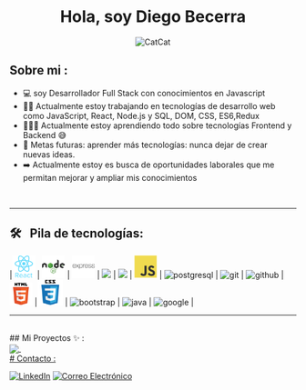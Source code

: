 <h1 align="center">Hola, soy Diego Becerra</h1>

<p align="center">
  <img src="https://encrypted-tbn0.gstatic.com/images?q=tbn:ANd9GcS_ALxQlxMZLKtEi9JO3BvXaCoZB2G89MianAG4DwnpbPUPVepU8Cd0KY1FkMrL81jV_g&usqp=CAU" title="CatCat" alt="CatCat">
</p>

## Sobre mi :

- 💻 soy Desarrollador Full Stack con conocimientos en Javascript
- 👨‍💻  Actualmente estoy trabajando en tecnologías de desarrollo web como JavaScript, React, Node.js y SQL, DOM, CSS, ES6,Redux 
- 👨🏻‍🎓  Actualmente estoy aprendiendo todo sobre tecnologías Frontend y Backend 😅
- 💪  Metas futuras: aprender más tecnologías: nunca dejar de crear nuevas ideas.
- ➡️ Actualmente estoy es busca de oportunidades laborales que me permitan mejorar y ampliar mis conocimientos
<br>

<hr>

## 🛠 &nbsp; Pila de tecnologías:


|<img src="https://raw.githubusercontent.com/devicons/devicon/master/icons/react/react-original-wordmark.svg" width=40> | <img src="https://raw.githubusercontent.com/devicons/devicon/master/icons/nodejs/nodejs-original-wordmark.svg" width="40"> | <img src="https://raw.githubusercontent.com/devicons/devicon/master/icons/express/express-original-wordmark.svg" width="40"> | <img src="https://redux.js.org/img/redux.svg" width="40"> | <img src="https://www.vectorlogo.zone/logos/tailwindcss/tailwindcss-icon.svg" width="40"> | <img src="https://raw.githubusercontent.com/devicons/devicon/master/icons/javascript/javascript-original.svg" width="40"> | <img src="https://www.vectorlogo.zone/logos/postgresql/postgresql-icon.svg" alt="postgresql" width="40"> | <img src="https://www.vectorlogo.zone/logos/git-scm/git-scm-icon.svg" alt="git" width="40"> | <img src="https://www.vectorlogo.zone/logos/github/github-icon.svg" alt="github" width="40"> | <img src="https://raw.githubusercontent.com/devicons/devicon/master/icons/html5/html5-original-wordmark.svg" alt="html5" width="40"> |<img src="https://raw.githubusercontent.com/devicons/devicon/master/icons/css3/css3-original-wordmark.svg" alt="css3" width="45" height="45"/> | <img src="https://www.vectorlogo.zone/logos/getbootstrap/getbootstrap-icon.svg" alt="bootstrap" width="40"> | <img src="https://www.vectorlogo.zone/logos/java/java-icon.svg" alt="java" width="40"> | <img src="https://www.vectorlogo.zone/logos/google/google-icon.svg" alt="google" width="40"> |
<hr>

<br>
## Mi Proyectos ✨ :

<br>
<a href="https://github.com/">
  <img align="center" src="https://github-readme-stats.vercel.app/api/pin/?username=SinthiaGonzalez&repo=Serena-Hotel-&theme=tokyonight" />
</a>

<a href="">
  <img align="center" src="" />
<br>
# Contacto :

<br>

[![LinkedIn](https://img.icons8.com/fluency/48/000000/linkedin.png)](https://www.linkedin.com/in/d-alejandro-becerra-g-93319025a/) [![Correo Electrónico](https://img.icons8.com/fluency/48/000000/apple-mail.png)](mailto:urzola2003@gmail.com)
